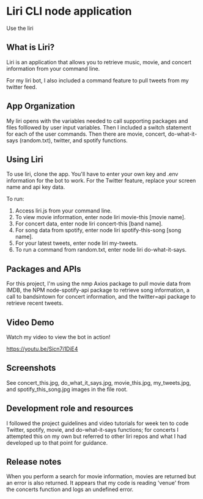 # Liri CLI node application
Use the liri 

## What is Liri?
Liri is an application that allows you to retrieve music, movie, and concert information from your command line.

For my liri bot, I also included a command feature to pull tweets from my twitter feed.

## App Organization
My liri opens with the variables needed to call supporting packages and files folllowed by user input variables. Then I included a switch statement for each of the user commands. Then there are movie, concert, do-what-it-says (random.txt), twitter, and spotify functions.

## Using Liri
To use liri, clone the app. You'll have to enter your own key and .env information for the bot to work. For the Twitter feature, replace your screen name and api key data.

To run:
1. Access liri.js from your command line.
2. To view movie information, enter node liri movie-this [movie name].
3. For concert data, enter node liri concert-this [band name].
4. For song data from spotify, enter node liri spotify-this-song [song name].
5. For your latest tweets, enter node liri my-tweets.
6. To run a command from random.txt, enter node liri do-what-it-says.

## Packages and APIs
For this project, I'm using the nmp Axios package to pull movie data from IMDB, the NPM node-spotify-api package to retrieve song information, a call to bandsintown for concert information, and the twitter=api package to retrieve recent tweets.

## Video Demo

Watch my video to view the bot in action!

https://youtu.be/Sicn7i1DiE4

## Screenshots
See concert_this.jpg, do_what_it_says.jpg, movie_this.jpg, my_tweets.jpg, and spotify_this_song.jpg images in the file root.

## Development role and resources
I followed the project guidelines and video tutorials for week ten to code Twitter, spotify, movie, and do-what-it-says functions; for concerts I attempted this on my own but referred to other liri repos and what I had developed up to that point for guidance. 

## Release notes
When you perform a search for movie information, movies are returned but an error is also returned. It appears that my code is reading 'venue' from the concerts function and logs an undefined error.

